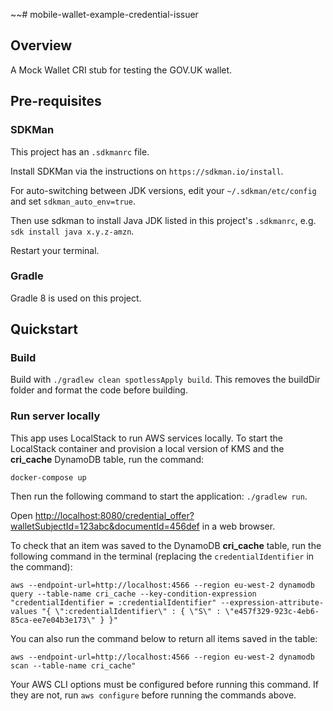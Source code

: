 ~~# mobile-wallet-example-credential-issuer

## Overview

A Mock Wallet CRI stub for testing the GOV.UK wallet.

## Pre-requisites

### SDKMan
This project has an `.sdkmanrc` file.

Install SDKMan via the instructions on `https://sdkman.io/install`.

For auto-switching between JDK versions, edit your `~/.sdkman/etc/config` and set `sdkman_auto_env=true`.

Then use sdkman to install Java JDK listed in this project's `.sdkmanrc`, e.g. `sdk install java x.y.z-amzn`.

Restart your terminal.

### Gradle
Gradle 8 is used on this project.

## Quickstart

### Build
Build with `./gradlew clean spotlessApply build`.
This removes the buildDir folder and format the code before building.

### Run server locally

This app uses LocalStack to run AWS services locally. To start the LocalStack container and provision a local version of KMS and the **cri_cache** DynamoDB table, run the command:
```
docker-compose up
```

Then run the following command to start the application: `./gradlew run`.

Open [http://localhost:8080/credential_offer?walletSubjectId=123abc&documentId=456def](http://localhost:8080/credential_offer?walletSubjectId=123abc&documentId=456def) in a web browser.

To check that an item was saved to the DynamoDB **cri_cache** table, run the following command in the terminal (replacing the `credentialIdentifier` in the command):
```
aws --endpoint-url=http://localhost:4566 --region eu-west-2 dynamodb query --table-name cri_cache --key-condition-expression "credentialIdentifier = :credentialIdentifier" --expression-attribute-values "{ \":credentialIdentifier\" : { \"S\" : \"e457f329-923c-4eb6-85ca-ee7e04b3e173\" } }"
```

You can also run the command below to return all items saved in the table:
```
aws --endpoint-url=http://localhost:4566 --region eu-west-2 dynamodb scan --table-name cri_cache"
```

Your AWS CLI options must be configured before running this command. If they are not, run ```aws configure``` before running the commands above.